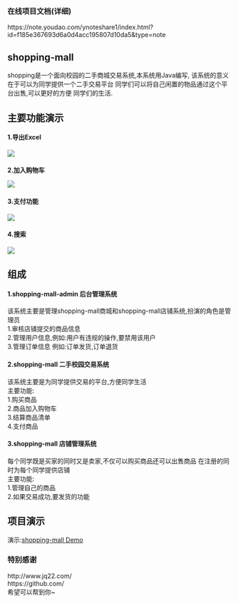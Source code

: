 
<h3>在线项目文档(详细)</h3>
https://note.youdao.com/ynoteshare1/index.html?id=f185e367693d6a0d4acc195807d10da5&type=note
<h2>shopping-mall</h2>
<p>shopping是一个面向校园的二手商城交易系统,本系统用Java编写,
该系统的意义在于可以为同学提供一个二手交易平台
同学们可以将自己闲置的物品通过这个平台出售,可以更好的方便
同学们的生活.</p>

<h2>主要功能演示</h2>
<h4>1.导出Excel</h4>

![](https://github.com/whitePure/shopping-mall/blob/testBranch/images/excel.gif)
<h4>2.加入购物车

![](https://github.com/whitePure/shopping-mall/blob/testBranch/images/cart.gif)
<h4>3.支付功能</h4>

![](https://github.com/whitePure/shopping-mall/blob/testBranch/images/pay.gif)
<h4>4.搜索</h4>

![](https://github.com/whitePure/shopping-mall/blob/testBranch/images/search.gif)



<h2>组成</h4>
<h4>1.shopping-mall-admin  后台管理系统</h4>
该系统主要是管理shopping-mall商城和shopping-mall店铺系统,扮演的角色是管理员<br>
1.审核店铺提交的商品信息<br>
2.管理用户信息,例如:用户有违规的操作,要禁用该用户<br>
3.管理订单信息 例如:订单发货,订单退货<br>

<h4>2.shopping-mall  二手校园交易系统</h4>
该系统主要是为同学提供交易的平台,方便同学生活<br>
主要功能:<br>
1.购买商品<br>
2.商品加入购物车<br>
3.结算商品清单<br>
4.支付商品<br>

<h4>3.shopping-mall  店铺管理系统</h4>
每个同学既是买家的同时又是卖家,不仅可以购买商品还可以出售商品
在注册的同时为每个同学提供店铺<br>
主要功能:<br>
1.管理自己的商品<br>
2.如果交易成功,要发货的功能<br>


<h2>项目演示</h2>
演示:<a href="http://whitepure.qicp.vip">shopping-mall Demo</a><br>


<h3>特别感谢</h3>
http://www.jq22.com/<br>
https://github.com/
<br>
<span>希望可以帮到你~</span>
